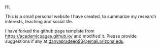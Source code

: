 Hi,

This is a small personal website I have created, to summarize my research interests, teaching and social life.

I have forked the github page template from https://academicpages.github.io/ and modified it. Please provide suggestions if any at danyapradeep93@email.arizona.edu.   

